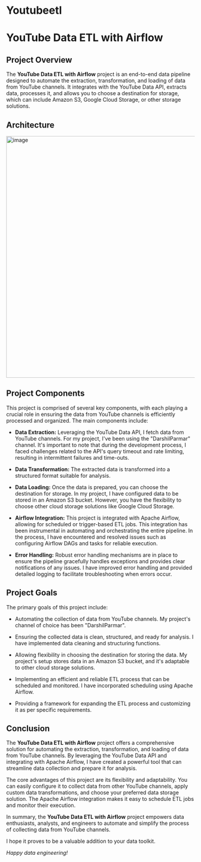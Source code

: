 # Youtubeetl
# YouTube Data ETL with Airflow

## Project Overview

The **YouTube Data ETL with Airflow** project is an end-to-end data pipeline designed to automate the extraction, transformation, and loading of data from YouTube channels. It integrates with the YouTube Data API, extracts data, processes it, and allows you to choose a destination for storage, which can include Amazon S3, Google Cloud Storage, or other storage solutions.

## Architecture

<img width="646" alt="image" src="https://github.com/salmah52/youtubeetl/assets/44398948/8cdd48b9-b9d7-47fd-a6fb-bc6ddb814fbc">


## Project Components

This project is comprised of several key components, with each playing a crucial role in ensuring the data from YouTube channels is efficiently processed and organized. The main components include:

- **Data Extraction:** Leveraging the YouTube Data API, I fetch data from YouTube channels. For my project, I've been using the "DarshilParmar" channel. It's important to note that during the development process, I faced challenges related to the API's query timeout and rate limiting, resulting in intermittent failures and time-outs.

- **Data Transformation:** The extracted data is transformed into a structured format suitable for analysis. 

- **Data Loading:** Once the data is prepared, you can choose the destination for storage. In my project, I have configured data to be stored in an Amazon S3 bucket. However, you have the flexibility to choose other cloud storage solutions like Google Cloud Storage.

- **Airflow Integration:** This project is integrated with Apache Airflow, allowing for scheduled or trigger-based ETL jobs. This integration has been instrumental in automating and orchestrating the entire pipeline. In the process, I have encountered and resolved issues such as configuring Airflow DAGs and tasks for reliable execution.

- **Error Handling:** Robust error handling mechanisms are in place to ensure the pipeline gracefully handles exceptions and provides clear notifications of any issues. I have improved error handling and provided detailed logging to facilitate troubleshooting when errors occur.

## Project Goals

The primary goals of this project include:

- Automating the collection of data from YouTube channels. My project's channel of choice has been "DarshilParmar".

- Ensuring the collected data is clean, structured, and ready for analysis. I have implemented data cleaning and structuring functions.

- Allowing flexibility in choosing the destination for storing the data. My project's setup stores data in an Amazon S3 bucket, and it's adaptable to other cloud storage solutions.

- Implementing an efficient and reliable ETL process that can be scheduled and monitored. I have incorporated scheduling using Apache Airflow.

- Providing a framework for expanding the ETL process and customizing it as per specific requirements.


## Conclusion

The **YouTube Data ETL with Airflow** project offers a comprehensive solution for automating the extraction, transformation, and loading of data from YouTube channels. By leveraging the YouTube Data API and integrating with Apache Airflow, I have created a powerful tool that can streamline data collection and prepare it for analysis.

The core advantages of this project are its flexibility and adaptability. You can easily configure it to collect data from other YouTube channels, apply custom data transformations, and choose your preferred data storage solution. The Apache Airflow integration makes it easy to schedule ETL jobs and monitor their execution.

In summary, the **YouTube Data ETL with Airflow** project empowers data enthusiasts, analysts, and engineers to automate and simplify the process of collecting data from YouTube channels. 

I hope it proves to be a valuable addition to your data toolkit.


*Happy data engineering!*




